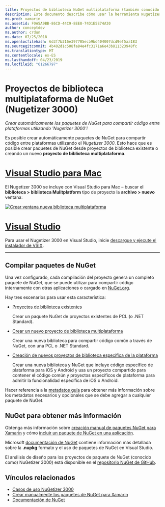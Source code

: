 ```yaml
---
title: Proyectos de biblioteca NuGet multiplataforma (también conocido como Nugetizer 3000)
description: Este documento describe cómo usar la herramienta Nugetizer 3000 para crear automáticamente los paquetes de NuGet para compartir código entre plataformas.
ms.prod: xamarin
ms.assetid: F0A5A9BB-86CD-44C9-8EE8-74D1E5E74A30
author: conceptdev
ms.author: crdun
ms.date: 07/25/2018
ms.openlocfilehash: 6d3f7b316e397705ecb9bd404007dcd9ef5aa183
ms.sourcegitcommit: 4b402d1c508fa84e4fc3171a6e43b811323948fc
ms.translationtype: MT
ms.contentlocale: es-ES
ms.lasthandoff: 04/23/2019
ms.locfileid: "61266797"
---
```

# <a name="nuget-multiplatform-library-projects-nugetizer-3000"></a>Proyectos de biblioteca multiplataforma de NuGet (Nugetizer 3000)

_Crear automáticamente los paquetes de NuGet para compartir código entre plataformas utilizando 'Nugetizer 3000'!_

Es posible crear automáticamente paquetes de NuGet para compartir código entre plataformas utilizando el _Nugetizer 3000_. Esto hace que es posible crear paquetes de NuGet desde proyectos de biblioteca existente o creando un nuevo **proyecto de biblioteca multiplataforma**.

# <a name="visual-studio-for-mactabmacos"></a>[Visual Studio para Mac](#tab/macos)

El Nugetizer 3000 se incluye con Visual Studio para Mac &ndash; buscar el **biblioteca > biblioteca Mulitplatform** tipo de proyecto la **archivo > nuevo** ventana:

[![](images/mulitplatform-library-sml.png "Crear ventana nueva biblioteca multiplataforma")](images/mulitplatform-library.png#lightbox)

# <a name="visual-studiotabwindows"></a>[Visual Studio](#tab/windows)

Para usar el Nugetizer 3000 en Visual Studio, inicie [descargue y ejecute el instalador de VSIX](http://bit.ly/nugetizer-2017).

-----

## <a name="building-nuget-packages"></a>Compilar paquetes de NuGet

Una vez configurado, cada compilación del proyecto genera un completo paquete de NuGet, que se puede utilizar para compartir código internamente con otras aplicaciones o cargado en [NuGet.org](https://www.nuget.org).

Hay tres escenarios para usar esta característica:

- [Proyectos de biblioteca existentes](existing-library.md)

  Crear un paquete NuGet de proyectos existentes de PCL (o .NET Standard).

- [Crear un nuevo proyecto de biblioteca multiplataforma](single-codebase.md)

  Crear una nueva biblioteca para compartir código común a través de NuGet, con una PCL o .NET Standard.

- [Creación de nuevos proyectos de biblioteca específica de la plataforma](platform-specific.md)

  Crear una nueva biblioteca y NuGet que incluye código específico de plataforma para iOS y Android y usa un proyecto compartido para contener el código común y proyectos específicos de plataforma para admitir la funcionalidad específica de iOS o Android.

Hacer referencia a la [metadatos guía](metadata.md) para obtener más información sobre los metadatos necesarios y opcionales que se debe agregar a cualquier paquete de NuGet.

## <a name="further-nuget-information"></a>NuGet para obtener más información

Obtenga más información sobre [creación manual de paquetes NuGet para Xamarin](~/cross-platform/app-fundamentals/nuget-manual.md) y cómo [incluir un paquete de NuGet en una aplicación](https://docs.microsoft.com/visualstudio/mac/nuget-walkthrough).

Microsoft [documentación de NuGet](https://docs.microsoft.com/nuget/) contiene información más detallada sobre la **.nupkg** formato y el uso de paquetes de NuGet en Visual Studio.

El análisis de diseño para los proyectos de paquete de NuGet (conocido como) NuGetizer 3000) está disponible en el [repositorio NuGet de GitHub](https://github.com/NuGet/Home/wiki/NuGetizer-3000).

## <a name="related-links"></a>Vínculos relacionados

- [Casos de uso NuGetizer 3000](https://github.com/NuGet/Home/wiki/NuGetizer-Core-Scenarios)
- [Crear manualmente los paquetes de NuGet para Xamarin](~/cross-platform/app-fundamentals/nuget-manual.md)
- [Documentación de NuGet](https://docs.microsoft.com/nuget/)
